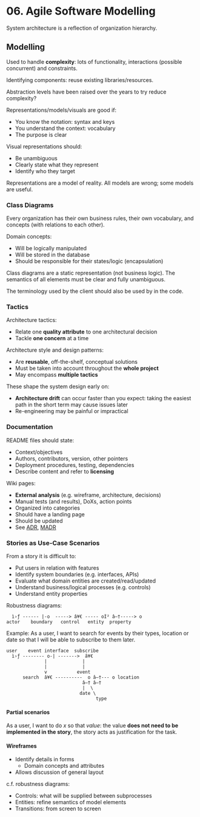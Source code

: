 
# 06. Agile Software Modelling

System architecture is a reflection of organization hierarchy.

## Modelling

Used to handle **complexity**: lots of functionality, interactions (possible concurrent) and constraints.

Identifying components: reuse existing libraries/resources.

Abstraction levels have been raised over the years to try reduce complexity?

Representations/models/visuals are good if:

- You know the notation: syntax and keys
- You understand the context: vocabulary
- The purpose is clear

Visual representations should:

- Be unambiguous
- Clearly state what they represent
- Identify who they target

Representations are a model of reality. All models are wrong; some models are useful.

### Class Diagrams

Every organization has their own business rules, their own vocabulary,  and concepts (with relations to each other).

Domain concepts:

- Will be logically manipulated
- Will be stored in the database
- Should be responsible for their states/logic (encapsulation)

Class diagrams are a static representation (not business logic). The semantics of all elements must be clear and fully unambiguous.

The terminology used by the client should also be used by in the code.

### Tactics

Architecture tactics:

- Relate one **quality attribute** to one architectural decision
- Tackle **one concern** at a time

Architecture style and design patterns:

- Are **reusable**, off-the-shelf, conceptual solutions
- Must be taken into account throughout the **whole project**
- May encompass **multiple tactics**

These shape the system design early on:

- **Architecture drift** can occur faster than you expect: taking the easiest path in the short term may cause issues later
- Re-engineering may be painful or impractical

### Documentation

README files should state:

- Context/objectives
- Authors, contributors, version, other pointers
- Deployment procedures, testing, dependencies
- Describe content and refer to **licensing**

Wiki pages:

- **External analysis** (e.g. wireframe, architecture, decisions)
- Manual tests (and results), DoXs, action points
- Organized into categories
- Should have a landing page
- Should be updated
- See [ADR](https://adr.github.io/), [MADR](https://github.com/adr/madr)

### Stories as Use-Case Scenarios

From a story it is difficult to:

- Put users in relation with features
- Identify system boundaries (e.g. interfaces, APIs)
- Evaluate what domain entities are created/read/updated
- Understand business/logical processes (e.g. controls)
- Understand entity properties

Robustness diagrams:

```
  ì›ƒ ------ |-o  -----> â¥€ ----- oÌ² â—†-----> o
actor    boundary   control   entity  property
```

Example: As a user, I want to search for events by their types, location or date so that I will be able to subscribe to
them later.

```
user    event interface  subscribe
  ì›ƒ -------- o-| ------->  â¥€
              |             |
              |             |
              v           event
      search  â¥€ ----------  o â—†--- o location
                            â—† â—†
                            |  \
                           date \
                                 type
```

#### Partial scenarios

As a user, I want to do *x* so that *value*: the value **does not need to be implemented in the story**, the story acts
as justification for the task.

#### Wireframes

- Identify details in forms
  - Domain concepts and attributes
- Allows discussion of general layout

c.f. robustness diagrams:

- Controls: what will be supplied between subprocesses
- Entities: refine semantics of model elements
- Transitions: from screen to screen